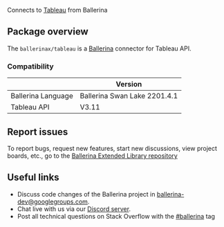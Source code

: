 Connects to [Tableau](https://help.tableau.com/current/api/rest_api/en-us/REST/TAG/index.html) from Ballerina

## Package overview
The `ballerinax/tableau` is a [Ballerina](https://ballerina.io/) connector for Tableau API.

### Compatibility
|                    | Version                     |
|--------------------|-----------------------------|
| Ballerina Language | Ballerina Swan Lake 2201.4.1|
| Tableau API        | V3.11                       |

## Report issues
To report bugs, request new features, start new discussions, view project boards, etc., go to the [Ballerina Extended Library repository](https://github.com/ballerina-platform/ballerina-extended-library)

## Useful links
- Discuss code changes of the Ballerina project in [ballerina-dev@googlegroups.com](mailto:ballerina-dev@googlegroups.com).
- Chat live with us via our [Discord server](https://discord.gg/ballerinalang).
- Post all technical questions on Stack Overflow with the [#ballerina](https://stackoverflow.com/questions/tagged/ballerina) tag
